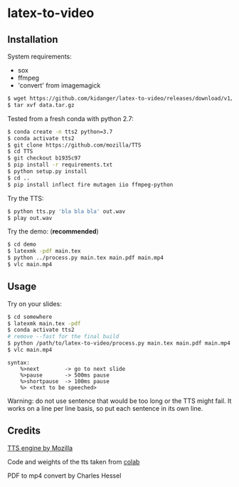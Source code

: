 # latex-to-video

## Installation

System requirements:
- sox
- ffmpeg
- 'convert' from imagemagick

```bash
$ wget https://github.com/kidanger/latex-to-video/releases/download/v1/data.tar.gz
$ tar xvf data.tar.gz
```

Tested from a fresh conda with python 2.7:
```bash
$ conda create -n tts2 python=3.7
$ conda activate tts2
$ git clone https://github.com/mozilla/TTS
$ cd TTS
$ git checkout b1935c97
$ pip install -r requirements.txt
$ python setup.py install
$ cd ..
$ pip install inflect fire mutagen iio ffmpeg-python
```

Try the TTS:
```bash
$ python tts.py 'bla bla bla' out.wav
$ play out.wav
```

Try the demo: (**recommended**)
```bash
$ cd demo
$ latexmk -pdf main.tex
$ python ../process.py main.tex main.pdf main.mp4
$ vlc main.mp4
```

## Usage

Try on your slides:
```bash
$ cd somewhere
$ latexmk main.tex -pdf
$ conda activate tts2
# remove --fast for the final build
$ python /path/to/latex-to-video/process.py main.tex main.pdf main.mp4 --fast
$ vlc main.mp4
```

```
syntax:
    %>next        -> go to next slide
    %>pause       -> 500ms pause
    %>shortpause  -> 100ms pause
    %> <text to be speeched>
```

Warning: do not use sentence that would be too long or the TTS might fail.
It works on a line per line basis, so put each sentence in its own line.

## Credits

[TTS engine by Mozilla](https://github.com/mozilla/TTS)

Code and weights of the tts taken from [colab](https://colab.research.google.com/drive/1u_16ZzHjKYFn1HNVuA4Qf_i2MMFB9olY?usp=sharing)

PDF to mp4 convert by Charles Hessel

